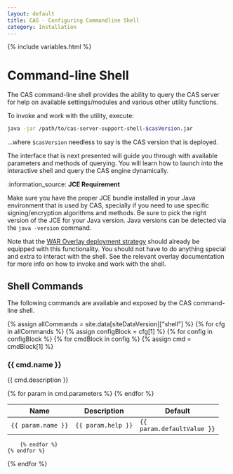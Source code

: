```yaml
---
layout: default
title: CAS - Configuring Commandline Shell
category: Installation
---
```

{% include variables.html %}


# Command-line Shell

The CAS command-line shell provides the ability to query the CAS server for help on available settings/modules and
various other utility functions. 

To invoke and work with the utility, execute:

```bash
java -jar /path/to/cas-server-support-shell-$casVersion.jar
```

...where `$casVersion` needless to say is the CAS version that is deployed.

The interface that is next presented will guide you through with available parameters and methods of querying.
You will learn how to launch into the interactive shell and query the CAS engine dynamically.

<div class="alert alert-info">:information_source: <strong>JCE Requirement</strong><p>Make sure you have the proper JCE bundle installed in your 
Java environment that is used by CAS, specially if you need to use specific signing/encryption algorithms and methods. 
Be sure to pick the right version of the JCE for your Java version. Java versions can be detected via the <code>java -version</code> command.</p></div>

Note that the [WAR Overlay deployment strategy](WAR-Overlay-Installation.html) should already be equipped with this 
functionality. You should not have to do anything special and extra to interact with the shell. See the relevant 
overlay documentation for more info on how to invoke and work with the shell.

## Shell Commands

The following commands are available and exposed by the CAS command-line shell.

<div>

{% assign allCommands = site.data[siteDataVersion]["shell"] %}
{% for cfg in allCommands %}
    {% assign configBlock = cfg[1] %}
    {% for config in configBlock %}
    	{% for cmdBlock in config %}
			{% assign cmd = cmdBlock[1] %}
			<h3>{{ cmd.name }}</h3>
			<p>{{ cmd.description }}</p>
			<table class="cas-datatable paginated-table">
			    <thead>
			        <tr>
			          <th>Name</th>
			          <th>Description</th>
			          <th>Default</th>
			        </tr>
			    </thead>
			    <tbody>
			        {% for param in cmd.parameters %}
			        	<tr>
			                <td>
			                    <code>{{ param.name }}</code>
			                </td>
			                <td>
			                    <code>{{ param.help }}</code>
			                </td>
			                <td>
			                    <code>{{ param.defaultValue }}</code>
			                </td>
			            </tr>
			        {% endfor %}
			    </tbody>
			</table>

    	{% endfor %}
    {% endfor %}
{% endfor %}

</div>
